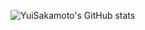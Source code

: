 ![YuiSakamoto's GitHub stats](https://github-readme-stats.vercel.app/api?username=YuiSakamoto&show_icons=true&theme=tokyonight&count_private=true)
